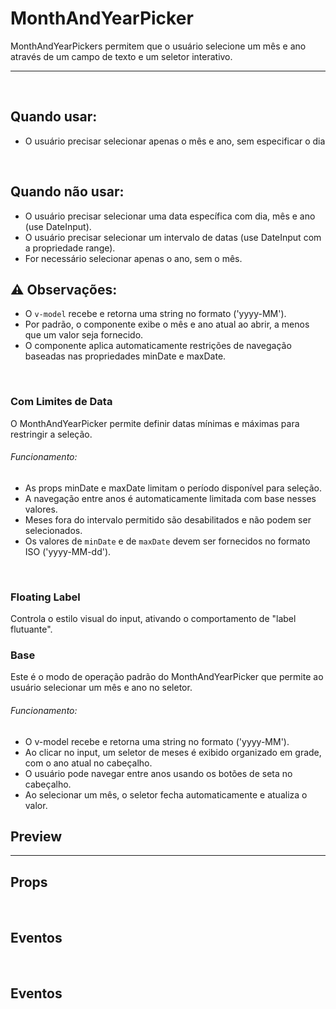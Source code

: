 # MonthAndYearPicker

MonthAndYearPickers permitem que o usuário selecione um mês e ano através de um campo de texto e um seletor interativo.

---
<br>

## Quando usar:
- O usuário precisar selecionar apenas o mês e ano, sem especificar o dia

<br>

## Quando não usar:
- O usuário precisar selecionar uma data específica com dia, mês e ano (use DateInput).
- O usuário precisar selecionar um intervalo de datas (use DateInput com a propriedade range).
- For necessário selecionar apenas o ano, sem o mês.

## ⚠️ Observações:
- O `v-model`  recebe e retorna uma string no formato ('yyyy-MM').
- Por padrão, o componente exibe o mês e ano atual ao abrir, a menos que um valor seja fornecido.
- O componente aplica automaticamente restrições de navegação baseadas nas propriedades minDate e maxDate.

<br>

### __Com Limites de Data__
O MonthAndYearPicker permite definir datas mínimas e máximas para restringir a seleção.

###### Funcionamento:
- As props minDate e maxDate limitam o período disponível para seleção.
- A navegação entre anos é automaticamente limitada com base nesses valores.
- Meses fora do intervalo permitido são desabilitados e não podem ser selecionados.
- Os valores de `minDate` e de `maxDate` devem ser fornecidos no formato ISO ('yyyy-MM-dd').

<PreviewContainer>
	<CdsMonthAndYearPicker
		label="Mês"
		variant="green"
		:required="false"
		:disabled="false"
		:fluid="false"
		:mobile="false"
		:floatingLabel="false"
		placeholder="Escolha um mês..."
		errorMessage="Campo obrigatório"
		tooltipIcon="info-outline"
		supportingText="supportingText"
		maxDate="2026-06-06"
		minDate="2023-01-01"
	/>
</PreviewContainer>

<br>

### __Floating Label__
Controla o estilo visual do input, ativando o comportamento de "label flutuante".

<PreviewContainer>
	<CdsMonthAndYearPicker
		label="Mês"
		variant="green"
		state="default"
		:required="false"
		:disabled="false"
		:fluid="false"
		:mobile="false"
		:floatingLabel="true"
		placeholder="Escolha um mês..."
		errorMessage="Campo obrigatório"
		tooltipIcon="info-outline"
		supportingText="supportingText"
	/>
</PreviewContainer>

### __Base__
Este é o modo de operação padrão do MonthAndYearPicker que permite ao usuário selecionar um mês e ano no seletor.

###### Funcionamento:
- O v-model recebe e retorna uma string no formato ('yyyy-MM').
- Ao clicar no input, um seletor de meses é exibido organizado em grade, com o ano atual no cabeçalho.
- O usuário pode navegar entre anos usando os botões de seta no cabeçalho.
- Ao selecionar um mês, o seletor fecha automaticamente e atualiza o valor.


## Preview

<PreviewBuilder
	:args
	:events
	:component="CdsMonthAndYearPicker"
/>

---

## Props

<APITable
	name="CdsMonthAndYearPicker"
	section="props"
/>
<br>

## Eventos

<APITable
	name="CdsMonthAndYearPicker"
	section="events"
/>

<br>

## Eventos

<APITable
	name="CdsMonthAndYearPicker"
	section="events"
/>

<br>

<script setup>
import { ref } from 'vue';
import CdsMonthAndYearPicker from '@/components/MonthAndYearPicker.vue';

const events = [
	'update:modelValue',
	'supportLinkClick',
	'blur',
	'change',
	'click',
	'focus',
	'keydown',
];

const args = ref({
	label: 'Mês',
	variant: 'green',
	state: 'default',
	required: false,
	disabled: false,
	fluid: false,
	mobile: false,
	floatingLabel: false,
	placeholder: 'Escolha um mês...',
	errorMessage: 'Campo obrigatório',
	tooltip: '',
	tooltipIcon: 'info-outline',
	supportingText: 'supportingText',
	supportLink: '',
	supportLinkUrl: '',
	maxDate: "2026-06-06",
	minDate: "2023-01-01"
});
</script>

